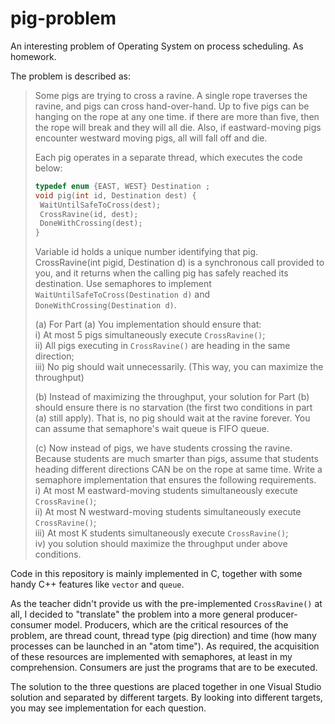 # pig-problem
An interesting problem of Operating System on process scheduling. As homework.

The problem is described as:

> Some pigs are trying to cross a ravine. A single rope traverses the ravine, and pigs can cross hand-over-hand. Up to five pigs can be hanging on the rope at any one time. if there are more than five, then the rope will break and they will all die. Also, if eastward-moving pigs encounter westward moving pigs, all will fall off and die.
> 
> Each pig operates in a separate thread, which executes the code below:
> 
> ```C
> typedef enum {EAST, WEST} Destination ;
> void pig(int id, Destination dest) {
>  WaitUntilSafeToCross(dest);
>  CrossRavine(id, dest);
>  DoneWithCrossing(dest);
> }
> ```
> 
> Variable id holds a unique number identifying that pig. CrossRavine(int pigid, Destination d) is a synchronous call provided to you, and it returns when the calling pig has safely reached its destination. Use semaphores to implement `WaitUntilSafeToCross(Destination d)` and `DoneWithCrossing(Destination d)`.
> 
> (a) For Part (a) You implementation should ensure that:  
i) At most 5 pigs simultaneously execute `CrossRavine()`;  
ii) All pigs executing in `CrossRavine()` are heading in the same direction;  
iii) No pig should wait unnecessarily. (This way, you can maximize the throughput)
> 
> (b) Instead of maximizing the throughput, your solution for Part (b) should ensure there is no starvation (the first two conditions in part (a) still apply). That is, no pig should wait at the ravine forever. You can assume that semaphore's wait queue is FIFO queue.
> 
> \(c) Now instead of pigs, we have students crossing the ravine. Because students are much smarter than pigs, assume that students heading different directions CAN be on the rope at same time. Write a semaphore implementation that ensures the following requirements.  
i) At most M eastward-moving students simultaneously execute `CrossRavine()`;  
ii) At most N westward-moving students simultaneously execute `CrossRavine()`;  
iii) At most K students simultaneously execute `CrossRavine()`;  
iv) you solution should maximize the throughput under above conditions.

Code in this repository is mainly implemented in C, together with some handy C++ features like `vector` and `queue`.

As the teacher didn't provide us with the pre-implemented `CrossRavine()` at all, I decided to "translate" the problem into a more general producer-consumer model. Producers, which are the critical resources of the problem, are thread count, thread type (pig direction) and time (how many processes can be launched in an "atom time"). As required, the acquisition of these resources are implemented with semaphores, at least in my comprehension. Consumers are just the programs that are to be executed.

The solution to the three questions are placed together in one Visual Studio solution and separated by different targets. By looking into different targets, you may see implementation for each question.
